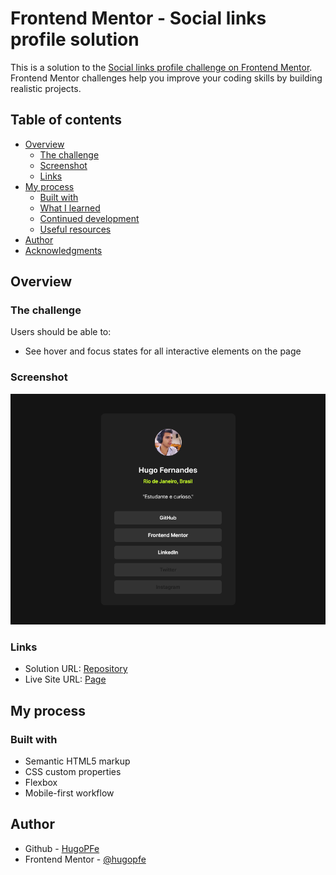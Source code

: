 # Frontend Mentor - Social links profile solution

This is a solution to the [Social links profile challenge on Frontend Mentor](https://www.frontendmentor.io/challenges/social-links-profile-UG32l9m6dQ). Frontend Mentor challenges help you improve your coding skills by building realistic projects. 

## Table of contents

- [Overview](#overview)
  - [The challenge](#the-challenge)
  - [Screenshot](#screenshot)
  - [Links](#links)
- [My process](#my-process)
  - [Built with](#built-with)
  - [What I learned](#what-i-learned)
  - [Continued development](#continued-development)
  - [Useful resources](#useful-resources)
- [Author](#author)
- [Acknowledgments](#acknowledgments)

## Overview

### The challenge

Users should be able to:

- See hover and focus states for all interactive elements on the page

### Screenshot

![](preview.png)

### Links

- Solution URL: [Repository](https://github.com/hugopfe/social-links-profile)
- Live Site URL: [Page](https://hugopfe.github.io/social-links-profile/)

## My process

### Built with

- Semantic HTML5 markup
- CSS custom properties
- Flexbox
- Mobile-first workflow

## Author

- Github - [HugoPFe](https://www.your-site.comhttps://github.com/hugopfe/)
- Frontend Mentor - [@hugopfe](https://www.frontendmentor.io/profile/hugopfe)
